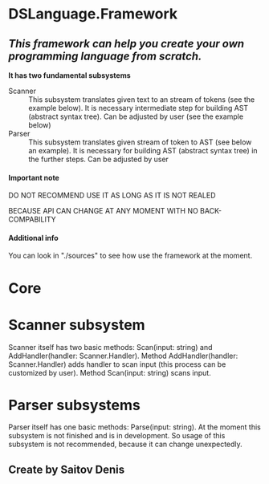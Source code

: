 # DSLanguage.Framework
<div>
  <h2>
    <em>
      This framework can help you create your own programming language from scratch.
    </em>
  </h2>
</div>
<div>
  <b>It has two fundamental subsystems</b>
  <dl> 
    <dt>Scanner</dt>
    <dd>
      This subsystem translates given text to an stream of tokens (see the example below).
      It is necessary intermediate step for building AST (abstract syntax tree).
      Can be adjusted by user (see the example below)
    </dd>
    <dt>Parser</dt>
    <dd>
      This subsystem translates given stream of token to AST (see below an example).
      It is necessary for building AST (abstract syntax tree) in the further steps.
      Can be adjusted by user
    </dd>
  </dl>
</div>
<div>
  <h4 color="red">Important note</h4> 
  <p>DO NOT RECOMMEND USE IT AS LONG AS IT IS NOT REALED</p>
  <p>BECAUSE API CAN CHANGE AT ANY MOMENT WITH NO BACK-COMPABILITY</p>
</div>
<div>
  <h4>Additional info</h4>
  <p>You can look in "./sources" to see how use the framework at the moment.</p>
</div>

# Core

# Scanner subsystem
Scanner itself has two basic methods: Scan(input: string) and AddHandler(handler: Scanner.Handler).
Method AddHandler(handler: Scanner.Handler) adds handler to scan input (this process can be customized by user).
Method Scan(input: string) scans input.

# Parser subsystems
Parser itself has one basic methods: Parse(input: string).
At the moment this subsystem is not finished and is in development.
So usage of this subsystem is not recommended, because it can change unexpectedly.

## Create by Saitov Denis